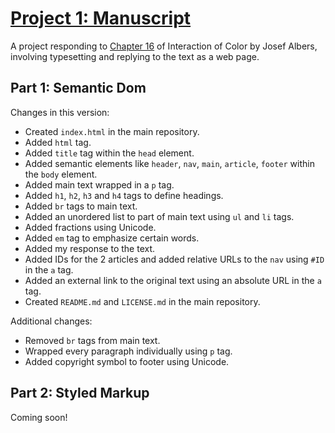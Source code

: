 <h1><a href="https://user012100.github.io/manuscript/">Project 1: Manuscript</a></h1>
<p>A project responding to <a href="https://archive.org/details/interaction-of-color-50th-anniversary-edition/page/38/mode/2up">Chapter 16</a> of Interaction of Color by Josef Albers, involving typesetting and replying to the text as a web page.</p>
<h2>Part 1: Semantic Dom</h2>
<p>Changes in this version:</p>
<ul>
  <li>Created <code>index.html</code> in the main repository.</li>
  <li>Added <code>html</code> tag.</li>
  <li>Added <code>title</code> tag within the <code>head</code> element.</li>
  <li>Added semantic elements like <code>header</code>, <code>nav</code>, <code>main</code>, <code>article</code>, <code>footer</code> within the <code>body</code> element.</li>
  <li>Added main text wrapped in a <code>p</code> tag.</li>
  <li>Added <code>h1</code>, <code>h2</code>, <code>h3</code> and <code>h4</code> tags to define headings.
  <li>Added <code>br</code> tags to main text.</li>
  <li>Added an unordered list to part of main text using <code>ul</code> and <code>li</code> tags.</li>
  <li>Added fractions using Unicode.</li>
  <li>Added <code>em</code> tag to emphasize certain words.</li>
  <li>Added my response to the text.</li>
  <li>Added IDs for the 2 articles and added relative URLs to the <code>nav</code> using <code>#ID</code> in the <code>a</code> tag.</li>
  <li>Added an external link to the original text using an absolute URL in the <code>a</code> tag.</li>
  <li>Created <code>README.md</code> and <code>LICENSE.md</code> in the main repository.</li>
</ul>
<p>Additional changes:</p>
<ul>
  <li>Removed <code>br</code> tags from main text.</li>
  <li>Wrapped every paragraph individually using <code>p</code> tag.</li>
  <li>Added copyright symbol to footer using Unicode.</li>
</ul>
<h2>Part 2: Styled Markup</h2>
<p>Coming soon!</p>
